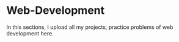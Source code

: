 # Web-Development
In this sections, I upload all my projects, practice problems of web development here.
